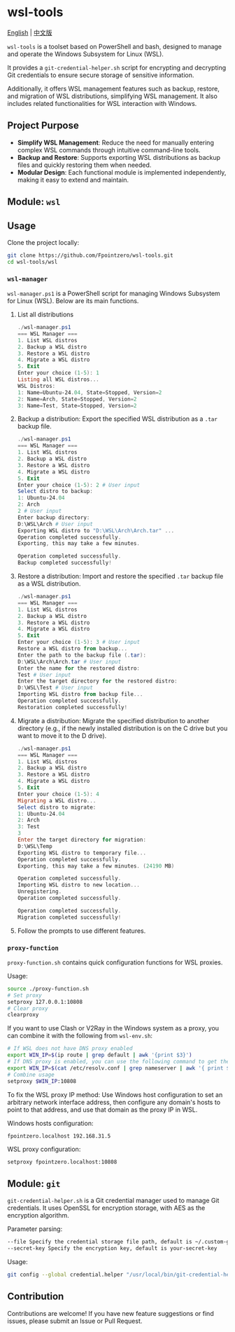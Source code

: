 # wsl-tools

[English](README.md) | [中文版](README.zh-CN.md)

`wsl-tools` is a toolset based on PowerShell and bash, designed to manage and operate the Windows Subsystem for Linux (WSL).

It provides a `git-credential-helper.sh` script for encrypting and decrypting Git credentials to ensure secure storage of sensitive information.

Additionally, it offers WSL management features such as backup, restore, and migration of WSL distributions, simplifying WSL management. It also includes related functionalities for WSL interaction with Windows.

## Project Purpose

- **Simplify WSL Management**: Reduce the need for manually entering complex WSL commands through intuitive command-line tools.
- **Backup and Restore**: Supports exporting WSL distributions as backup files and quickly restoring them when needed.
- **Modular Design**: Each functional module is implemented independently, making it easy to extend and maintain.

## Module: `wsl`
## Usage

Clone the project locally:
```bash
git clone https://github.com/Fpointzero/wsl-tools.git
cd wsl-tools/wsl
```

### `wsl-manager`

`wsl-manager.ps1` is a PowerShell script for managing Windows Subsystem for Linux (WSL). Below are its main functions.

1. List all distributions
    ```powershell
    ./wsl-manager.ps1
    === WSL Manager ===
    1. List WSL distros
    2. Backup a WSL distro
    3. Restore a WSL distro
    4. Migrate a WSL distro
    5. Exit
    Enter your choice (1-5): 1
    Listing all WSL distros...
    WSL Distros:
    1: Name=Ubuntu-24.04, State=Stopped, Version=2
    2: Name=Arch, State=Stopped, Version=2
    3: Name=Test, State=Stopped, Version=2
    ```

2. Backup a distribution: Export the specified WSL distribution as a `.tar` backup file.
    ```powershell
    ./wsl-manager.ps1
    === WSL Manager ===
    1. List WSL distros
    2. Backup a WSL distro
    3. Restore a WSL distro
    4. Migrate a WSL distro
    5. Exit
    Enter your choice (1-5): 2 # User input
    Select distro to backup:
    1: Ubuntu-24.04
    2: Arch
    2 # User input
    Enter backup directory:
    D:\WSL\Arch # User input
    Exporting WSL distro to "D:\WSL\Arch\Arch.tar" ...
    Operation completed successfully. 
    Exporting, this may take a few minutes. 

    Operation completed successfully.
    Backup completed successfully!
    ```

3. Restore a distribution: Import and restore the specified `.tar` backup file as a WSL distribution.
    ```powershell
    ./wsl-manager.ps1
    === WSL Manager ===
    1. List WSL distros
    2. Backup a WSL distro
    3. Restore a WSL distro
    4. Migrate a WSL distro
    5. Exit
    Enter your choice (1-5): 3 # User input
    Restore a WSL distro from backup...
    Enter the path to the backup file (.tar):
    D:\WSL\Arch\Arch.tar # User input
    Enter the name for the restored distro:
    Test # User input
    Enter the target directory for the restored distro:
    D:\WSL\Test # User input
    Importing WSL distro from backup file...
    Operation completed successfully. 
    Restoration completed successfully!
    ```

4. Migrate a distribution: Migrate the specified distribution to another directory (e.g., if the newly installed distribution is on the C drive but you want to move it to the D drive).
    ```powershell
    ./wsl-manager.ps1
    === WSL Manager ===
    1. List WSL distros
    2. Backup a WSL distro
    3. Restore a WSL distro
    4. Migrate a WSL distro
    5. Exit
    Enter your choice (1-5): 4
    Migrating a WSL distro...
    Select distro to migrate:
    1: Ubuntu-24.04
    2: Arch
    3: Test
    3
    Enter the target directory for migration:
    D:\WSL\Temp
    Exporting WSL distro to temporary file...
    Operation completed successfully.
    Exporting, this may take a few minutes. (24190 MB)

    Operation completed successfully.
    Importing WSL distro to new location...
    Unregistering.
    Operation completed successfully. 

    Operation completed successfully. 
    Migration completed successfully!
    ```

5. Follow the prompts to use different features.

### `proxy-function`

`proxy-function.sh` contains quick configuration functions for WSL proxies.

Usage:
```bash
source ./proxy-function.sh
# Set proxy
setproxy 127.0.0.1:10808
# Clear proxy
clearproxy
```

If you want to use Clash or V2Ray in the Windows system as a proxy, you can combine it with the following from `wsl-env.sh`:
```bash
# If WSL does not have DNS proxy enabled
export WIN_IP=$(ip route | grep default | awk '{print $3}')
# If DNS proxy is enabled, you can use the following command to get the Windows IP address
export WIN_IP=$(cat /etc/resolv.conf | grep nameserver | awk '{ print $2 }')
# Combine usage
setproxy $WIN_IP:10808
```

To fix the WSL proxy IP method: Use Windows host configuration to set an arbitrary network interface address, then configure any domain's hosts to point to that address, and use that domain as the proxy IP in WSL.

Windows hosts configuration:
```hosts
fpointzero.localhost 192.168.31.5
```

WSL proxy configuration:
```bash
setproxy fpointzero.localhost:10808
```

## Module: `git`
`git-credential-helper.sh` is a Git credential manager used to manage Git credentials. It uses OpenSSL for encryption storage, with AES as the encryption algorithm.

Parameter parsing:
```bash
--file Specify the credential storage file path, default is ~/.custom-git-credentials
--secret-key Specify the encryption key, default is your-secret-key
```

Usage:
```bash
git config --global credential.helper "/usr/local/bin/git-credential-helper.sh --file ~/.custom-git-credentials --secret-key your-secret-key"
```

## Contribution

Contributions are welcome! If you have new feature suggestions or find issues, please submit an Issue or Pull Request.